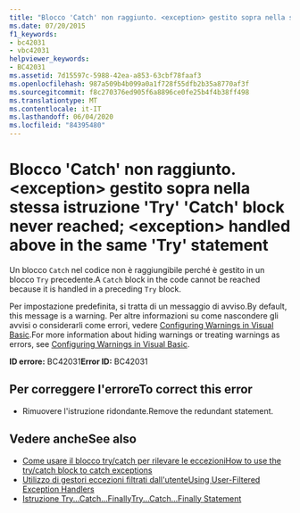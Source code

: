 ```yaml
---
title: "Blocco 'Catch' non raggiunto. <exception> gestito sopra nella stessa istruzione 'Try' "
ms.date: 07/20/2015
f1_keywords:
- bc42031
- vbc42031
helpviewer_keywords:
- BC42031
ms.assetid: 7d15597c-5988-42ea-a853-63cbf78faaf3
ms.openlocfilehash: 987a509b4b099a0a1f728f55dfb2b35a8770af3f
ms.sourcegitcommit: f8c270376ed905f6a8896ce0fe25b4f4b38ff498
ms.translationtype: MT
ms.contentlocale: it-IT
ms.lasthandoff: 06/04/2020
ms.locfileid: "84395480"
---
```

# <a name="catch-block-never-reached-exception-handled-above-in-the-same-try-statement"></a><span data-ttu-id="4be59-102">Blocco 'Catch' non raggiunto. \<exception> gestito sopra nella stessa istruzione 'Try' </span><span class="sxs-lookup"><span data-stu-id="4be59-102">'Catch' block never reached; \<exception> handled above in the same 'Try' statement</span></span>
<span data-ttu-id="4be59-103">Un blocco `Catch` nel codice non è raggiungibile perché è gestito in un blocco `Try` precedente.</span><span class="sxs-lookup"><span data-stu-id="4be59-103">A `Catch` block in the code cannot be reached because it is handled in a preceding `Try` block.</span></span>  
  
<span data-ttu-id="4be59-104">Per impostazione predefinita, si tratta di un messaggio di avviso.</span><span class="sxs-lookup"><span data-stu-id="4be59-104">By default, this message is a warning.</span></span> <span data-ttu-id="4be59-105">Per altre informazioni su come nascondere gli avvisi o considerarli come errori, vedere [Configuring Warnings in Visual Basic](/visualstudio/ide/configuring-warnings-in-visual-basic).</span><span class="sxs-lookup"><span data-stu-id="4be59-105">For more information about hiding warnings or treating warnings as errors, see [Configuring Warnings in Visual Basic](/visualstudio/ide/configuring-warnings-in-visual-basic).</span></span>
  
 <span data-ttu-id="4be59-106">**ID errore:** BC42031</span><span class="sxs-lookup"><span data-stu-id="4be59-106">**Error ID:** BC42031</span></span>  
  
## <a name="to-correct-this-error"></a><span data-ttu-id="4be59-107">Per correggere l'errore</span><span class="sxs-lookup"><span data-stu-id="4be59-107">To correct this error</span></span>  
  
- <span data-ttu-id="4be59-108">Rimuovere l'istruzione ridondante.</span><span class="sxs-lookup"><span data-stu-id="4be59-108">Remove the redundant statement.</span></span>  
  
## <a name="see-also"></a><span data-ttu-id="4be59-109">Vedere anche</span><span class="sxs-lookup"><span data-stu-id="4be59-109">See also</span></span>

- [<span data-ttu-id="4be59-110">Come usare il blocco try/catch per rilevare le eccezioni</span><span class="sxs-lookup"><span data-stu-id="4be59-110">How to use the try/catch block to catch exceptions</span></span>](../../standard/exceptions/how-to-use-the-try-catch-block-to-catch-exceptions.md)
- [<span data-ttu-id="4be59-111">Utilizzo di gestori eccezioni filtrati dall'utente</span><span class="sxs-lookup"><span data-stu-id="4be59-111">Using User-Filtered Exception Handlers</span></span>](../../standard/exceptions/using-user-filtered-exception-handlers.md)
- [<span data-ttu-id="4be59-112">Istruzione Try...Catch...Finally</span><span class="sxs-lookup"><span data-stu-id="4be59-112">Try...Catch...Finally Statement</span></span>](../language-reference/statements/try-catch-finally-statement.md)

